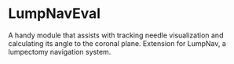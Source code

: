 # LumpNavEval
A handy module that assists with tracking needle visualization and calculating its angle to the coronal plane. Extension for LumpNav, a lumpectomy navigation system.
